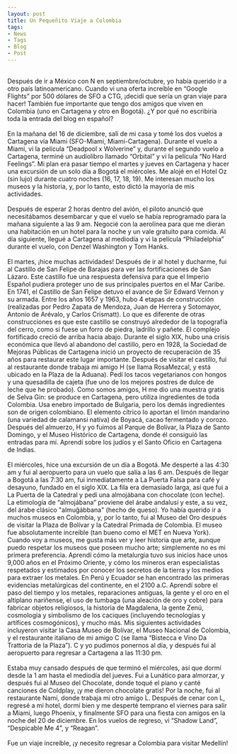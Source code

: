 ```yaml
---
layout: post
title: Un Pequeñito Viaje a Colombia
tags:
- News
- Tags
- Blog
- Post
---
```


<br/>
Después de ir a México con N en septiembre/octubre, yo había querido ir a otro país latinoamericano. Cuando vi una oferta increíble en “Google Flights” por 500 dólares de SFO a CTG, ¡decidí que sería un gran viaje para hacer! También fue importante que tengo dos amigos que viven en Colombia (uno en Cartagena y otro en Bogotá). ¿Y por qué no escribiría toda la entrada del blog en español?
<br/>
<br/>
En la mañana del 16 de diciembre, salí de mi casa y tomé los dos vuelos a Cartagena vía Miami (SFO-Miami, Miami-Cartagena). Durante el vuelo a Miami, vi la película “Deadpool x Wolverine” y, durante el segundo vuelo a Cartagena, terminé un audiolibro llamado “Orbital” y vi la película “No Hard Feelings”. Mi plan era pasar tiempo el martes y jueves en Cartagena y hacer una excursión de un solo día a Bogotá el miércoles. Me alojé en el Hotel Oz (sin lujo) durante cuatro noches (16, 17, 18, 19). Me interesan mucho los museos y la historia, y, por lo tanto, esto dictó la mayoría de mis actividades.
<br/>
<br/>
Después de esperar 2 horas dentro del avión, el piloto anunció que necesitábamos desembarcar y que el vuelo se había reprogramado para la mañana siguiente a las 9 am. Negocié con la aerolínea para que me dieran una habitación en un hotel para la noche y un vale gratuito para comida. Al día siguiente, llegué a Cartagena al mediodía y vi la película “Philadelphia” durante el vuelo, con Denzel Washington y Tom Hanks.
<br/>
<br/>
El martes, ¡hice muchas actividades! Después de ir al hotel y ducharme, fui al Castillo de San Felipe de Barajas para ver las fortificaciones de San Lázaro. Este castillo fue una respuesta defensiva para que el Imperio Español pudiera proteger uno de sus principales puertos en el Mar Caribe. En 1741, el Castillo de San Felipe detuvo el avance de Sir Edward Vernon y su armada. Entre los años 1657 y 1963, hubo 4 etapas de construcción (realizadas por Pedro Zapata de Mendoza, Juan de Herrera y Sotomayor, Antonio de Arévalo, y Carlos Crismatt). Lo que es diferente de otras construcciones es que este castillo se construyó alrededor de la topografía del cerro, como si fuese un forro de piedra, ladrillo y pañete. El complejo fortificado creció de arriba hacia abajo. Durante el siglo XIX, hubo una crisis económica que llevó al abandono del castillo, pero en 1928, la Sociedad de Mejoras Públicas de Cartagena inició un proyecto de recuperación de 35 años para restaurar este lugar importante. Después de visitar el castillo, fui al restaurante donde trabaja mi amigo H (se llama RosaMezcal, y está ubicado en la Plaza de la Aduana). Pedí los tacos vegetarianos con hongos y una quesadilla de cajeta (fue uno de los mejores postres de dulce de leche que he probado). Como somos amigos, H me dio una muestra gratis de Selva Gin: se produce en Cartagena, pero utiliza ingredientes de toda Colombia. Usa enebro importado de Bulgaria, pero los demás ingredientes son de origen colombiano. El elemento cítrico lo aportan el limón mandarino (una variedad de calamansi nativa) de Boyacá, cacao fermentado y corozo. Después del almuerzo, H y yo fuimos al Parque de Bolívar, la Plaza de Santo Domingo, y el Museo Histórico de Cartagena, donde él consiguió las entradas para mí. Aprendí sobre los judíos y el Santo Oficio en Cartagena de Indias.
<br/>
<br/>
El miércoles, hice una excursión de un día a Bogotá. Me desperté a las 4:30 am y fui al aeropuerto para un vuelo que salía a las 6 am. Después de llegar a Bogotá a las 7:30 am, fui inmediatamente a La Puerta Falsa para café y desayuno, fundado en el siglo XIX. La fila era demasiado larga, así que fui a La Puerta de la Catedral y pedí una almojábana con chocolate (con leche). La etimología de “almojábana” proviene del árabe andalusí y este, a su vez, del árabe clásico "almuǧábbana" (hecho de queso). Yo había querido ir a muchos museos en Colombia, y, por lo tanto, fui al Museo del Oro después de visitar la Plaza de Bolívar y la Catedral Primada de Colombia. El museo fue absolutamente increíble (tan bueno como el MET en Nueva York). Cuando voy a museos, me gusta más ver y leer historia que arte, aunque puedo respetar los museos que poseen mucho arte; simplemente no es mi primera preferencia. Aprendí cómo la metalurgia tuvo sus inicios hace unos 9,000 años en el Próximo Oriente, y cómo los mineros eran especialistas respetados y estimados por conocer los secretos de la tierra y los medios para extraer los metales. En Perú y Ecuador se han encontrado las primeras evidencias metalúrgicas del continente, en el 2100 a.C. Aprendí sobre el paso del tiempo y los metales, reparaciones antiguas, la gente y el oro en el altiplano nariñense, el uso de tumbaga (una aleación de oro y cobre) para fabricar objetos religiosos, la historia de Magdalena, la gente Zenú, cosmología y simbolismo de los caciques (incluyendo tecnologías y artífices cosmogónicos), y mucho más. Mis siguientes actividades incluyeron visitar la Casa Museo de Bolívar, el Museo Nacional de Colombia, y el restaurante italiano de mi amigo C (se llama “Bistecca e Vino Da Trattoria de la Plaza”). C y yo pudimos ponernos al día, y después fui al aeropuerto para regresar a Cartagena a las 11:30 pm.
<br/>
<br/>
Estaba muy cansado después de que terminó el miércoles, así que dormí desde la 1 am hasta el mediodía del jueves. Fui a Lunático para almorzar, y después fui al Museo del Chocolate, donde toqué el piano y canté canciones de Coldplay, ¡y me dieron chocolate gratis! Por la noche, fui al restaurante Nami, donde trabaja mi otro amigo L. Después de cenar con L, regresé a mi hotel, dormí bien y me desperté temprano el viernes para salir a Miami, luego Phoenix, y finalmente SFO para una fiesta con amigos en la noche del 20 de diciembre. En los vuelos de regreso, vi “Shadow Land”, “Despicable Me 4”, y “Reagan”.
<br/>
<br/>
Fue un viaje increíble, ¡y necesito regresar a Colombia para visitar Medellín!